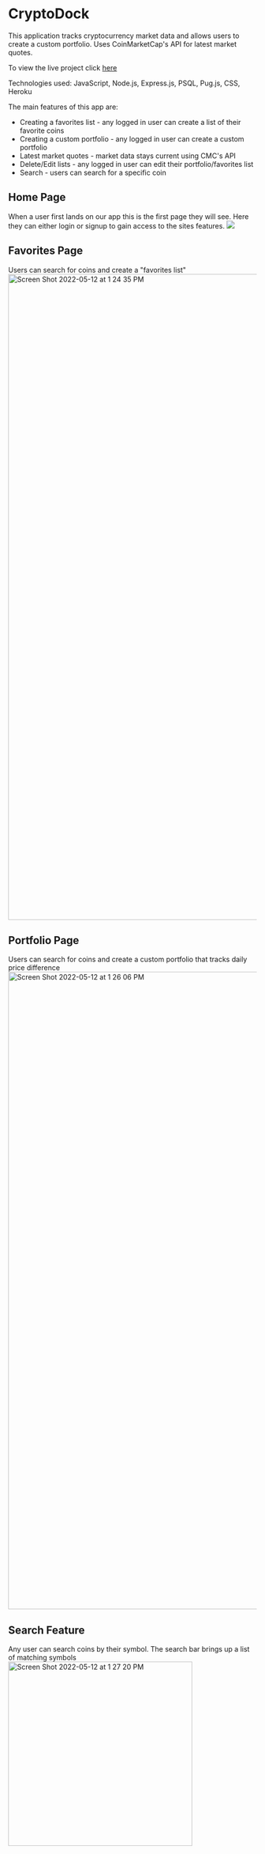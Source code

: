 # CryptoDock
This application tracks cryptocurrency market data and allows users to create a custom portfolio. Uses CoinMarketCap's API for latest market quotes.

To view the live project click [here](https://cryptodock.herokuapp.com/)

Technologies used: JavaScript, Node.js, Express.js, PSQL, Pug.js, CSS, Heroku

The main features of this app are:

- Creating a favorites list - any logged in user can create a list of their favorite coins
- Creating a custom portfolio - any logged in user can create a custom portfolio 
- Latest market quotes - market data stays current using CMC's API
- Delete/Edit lists - any logged in user can edit their portfolio/favorites list
- Search - users can search for a specific coin

## Home Page
When a user first lands on our app this is the first page they will see. Here they can either login or signup to gain access to the sites features.
![](https://user-images.githubusercontent.com/74638539/168142895-c9ea0c86-ab66-4b1e-b281-25cb4925e60b.png)


## Favorites Page
Users can search for coins and create a "favorites list"
<img width="1307" alt="Screen Shot 2022-05-12 at 1 24 35 PM" src="https://user-images.githubusercontent.com/74638539/168143326-7ba8310d-517f-418e-8990-8ca6a76f6f11.png">


## Portfolio Page
Users can search for coins and create a custom portfolio that tracks daily price difference
<img width="1290" alt="Screen Shot 2022-05-12 at 1 26 06 PM" src="https://user-images.githubusercontent.com/74638539/168143588-6de37595-2bcb-47e8-84b1-9219d14b6dac.png">


## Search Feature
Any user can search coins by their symbol. The search bar brings up a list of matching symbols
<img width="373" alt="Screen Shot 2022-05-12 at 1 27 20 PM" src="https://user-images.githubusercontent.com/74638539/168143766-de38cf7d-38bc-4f53-99c3-05b3a757f582.png">
